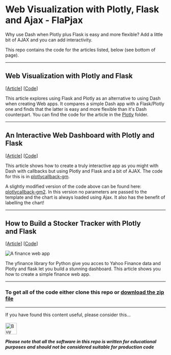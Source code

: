# Web Visualization with Plotly, Flask and Ajax - FlaPjax

Why use Dash when Plotly plus Flask is easy and more flexible? Add a little bit of AJAX and you can add interactivity.

This repo contains the code for the articles listed, below (see bottom of page).
<hr/>

## Web Visualization with Plotly and Flask
[[Article](https://towardsdatascience.com/web-visualization-with-plotly-and-flask-3660abf9c946)] [[Code](https://github.com/alanjones2/Flask-Plotly/tree/main/plotly)]

This article explores using Flask and Plotly as an alternative to using Dash when creating Web apps. It compares a simple Dash app with a Flask/Plotly one and finds that the latter is easy and more flexible than it's Dash counterpart. You can find the code for the article in the [Plotly](https://github.com/alanjones2/Flask-Plotly/tree/main/plotly) folder.
<hr/>

## An Interactive Web Dashboard with Plotly and Flask
[[Article](https://towardsdatascience.com/an-interactive-web-dashboard-with-plotly-and-flask-c365cdec5e3f)] [[Code](https://github.com/alanjones2/Flask-Plotly/tree/main/plotlycallback-gm)]

This article shows how to create a truly interactive app as you might with Dash with callbacks but using Plotly and Flask and a bit of AJAX. The code for this is in 
[plotlycallback-gm](https://github.com/alanjones2/Flask-Plotly/tree/main/plotlycallback-gm).

A slightly modified version of the code above can be found here:
[plotlycallback-gm2](https://github.com/alanjones2/Flask-Plotly/tree/main/plotlycallback-gm2). In this version no parameters are passed to the template and the chart is always loaded using Ajax. It also has the benefit of labelling the chart! 
<hr/>

## How to Build a Stocker Tracker with Plotly and Flask
[[Article]()] [[Code](https://github.com/alanjones2/Flask-Plotly/tree/main/fin)]

![A finance web app](https://cdn-images-1.medium.com/max/800/1*qhJckkB5tgppH0TY5XVrvQ.png "A simple finance app")


The yfinance library for Python give you acces to Yahoo Finance data and Plotly and flask let you build a stunning dashboard. This article shows you how to create a simple finance web app.

<hr/>

### To get all of the code either clone this repo or [download the zip file](https://github.com/alanjones2/Flask-Plotly/archive/refs/heads/main.zip)

<hr/>

If you have found this content useful, please consider this... <br/><br/>
<a href='https://ko-fi.com/M4M64THKG' target='_blank'><img height='36' style='border:0px;height:36px;' src='https://cdn.ko-fi.com/cdn/kofi2.png?v=2' border='0' alt='Buy Me a Coffee at ko-fi.com' /></a>

__*Please note that all the software in this repo is written for educational purposes and should not be considered suitable for production code*__
